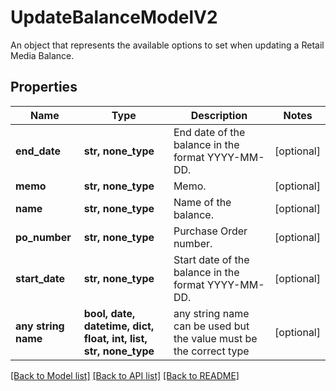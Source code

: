 # UpdateBalanceModelV2

An object that represents the available options to set when updating a Retail Media Balance.

## Properties
Name | Type | Description | Notes
------------ | ------------- | ------------- | -------------
**end_date** | **str, none_type** | End date of the balance in the format YYYY-MM-DD. | [optional] 
**memo** | **str, none_type** | Memo. | [optional] 
**name** | **str, none_type** | Name of the balance. | [optional] 
**po_number** | **str, none_type** | Purchase Order number. | [optional] 
**start_date** | **str, none_type** | Start date of the balance in the format YYYY-MM-DD. | [optional] 
**any string name** | **bool, date, datetime, dict, float, int, list, str, none_type** | any string name can be used but the value must be the correct type | [optional]

[[Back to Model list]](../README.md#documentation-for-models) [[Back to API list]](../README.md#documentation-for-api-endpoints) [[Back to README]](../README.md)


